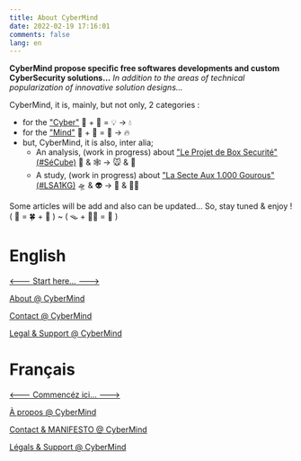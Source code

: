 ```yaml
---
title: About CyberMind
date: 2022-02-19 17:16:01
comments: false
lang: en
---
```


**CyberMind propose specific free softwares developments and custom CyberSecurity solutions…**
*In addition to the areas of technical popularization of innovative solution designs…*

CyberMind, it is, mainly, but not only, 2 categories :
- for the ["Cyber"](https://cybermind.fr/categories/Cyber/)   🤖 + 🎲 = 💡 -> 💧
- for the ["Mind"](https://cybermind.fr/categories/Mind/)     🧠 + 🧩 = 🧙 -> 🔥
- but, CyberMind, it is also, inter alia;
  - An analysis, (work in progress) about ["Le Projet de Box Securité" (#SéCube)](https://cybermind.fr/tags/SECUBOX/) 🔐 & 🕸️ -> 🐭 & 🦉
  - A study, (work in progress) about ["La Secte Aux 1.000 Gourous" (#LSA1KG)](https://cybermind.fr/tags/LSA1KG/)     🛸 & 👽 -> 🦄 & 🧚‍♀️

Some articles will be add and also can be updated…
So, stay tuned & enjoy ! ( 🤖 = 🍀 + 🎵 ) ~ ( 🪤 + 🧞‍♂️ = 🧠 )

# English

[<--- Start here… --->](https://cybermind.fr/en/Cyber/Mind/welcome/)

[About @ CyberMind](https://CyberMind.FR/about/)

[Contact @ CyberMind](https://CyberMind.FR/contact/)

[Legal & Support @ CyberMind](https://CyberMind.FR/legal/)

# Français

[<--- Commencéz ici… --->](https://cybermind.fr/fr/Cyber/Mind/welcome/)

[À propos @ CyberMind](https://CyberMind.FR/fr/about/)

[Contact & MANIFESTO @ CyberMind](https://CyberMind.FR/fr/contact/)

[Légals & Support @ CyberMind](https://CyberMind.FR/fr/legal/)
